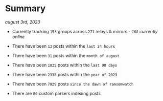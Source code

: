 
# Summary
_august 3rd, 2023_

- Currently tracking `153` groups across `271` relays & mirrors - _`108` currently online_

- There have been `13` posts within the `last 24 hours`

- There have been `31` posts within the `month of august`

- There have been `1025` posts within the `last 90 days`

- There have been `2338` posts within the `year of 2023`

- There have been `7029` posts `since the dawn of ransomwatch`

- There are `80` custom parsers indexing posts
